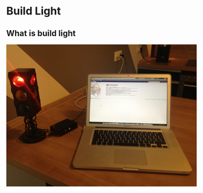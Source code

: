 Build Light
===========

What is build light
-------------------

![Build Light](picture/Build-Light.jpg)